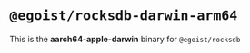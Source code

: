 # `@egoist/rocksdb-darwin-arm64`

This is the **aarch64-apple-darwin** binary for `@egoist/rocksdb`

